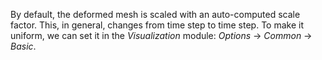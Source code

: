 By default, the deformed mesh is scaled with an auto-computed scale factor. This, in general, changes from time step to time step.
To make it uniform, we can set it in the *Visualization* module: *Options* -> *Common* -> *Basic*.
